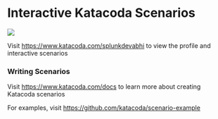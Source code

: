 # Interactive Katacoda Scenarios

[![](http://shields.katacoda.com/katacoda/splunkdevabhi/count.svg)](https://www.katacoda.com/splunkdevabhi "Get your profile on Katacoda.com")

Visit https://www.katacoda.com/splunkdevabhi to view the profile and interactive scenarios

### Writing Scenarios
Visit https://www.katacoda.com/docs to learn more about creating Katacoda scenarios

For examples, visit https://github.com/katacoda/scenario-example
